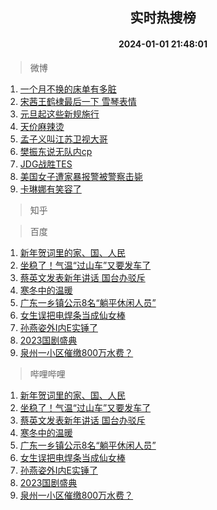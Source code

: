 <div align="center"><h2>实时热搜榜</h2><h4>2024-01-01 21:48:01</h4></div>

> 微博  

1. [一个月不换的床单有多脏](https://s.weibo.com/weibo?q=%23%E4%B8%80%E4%B8%AA%E6%9C%88%E4%B8%8D%E6%8D%A2%E7%9A%84%E5%BA%8A%E5%8D%95%E6%9C%89%E5%A4%9A%E8%84%8F%23&t=31&band_rank=1&Refer=top)<br />
2. [宋茜王鹤棣最后一下 雪琴表情](https://s.weibo.com/weibo?q=%E5%AE%8B%E8%8C%9C%E7%8E%8B%E9%B9%A4%E6%A3%A3%E6%9C%80%E5%90%8E%E4%B8%80%E4%B8%8B%20%E9%9B%AA%E7%90%B4%E8%A1%A8%E6%83%85&t=31&band_rank=2&Refer=top)<br />
3. [元旦起这些新规施行](https://s.weibo.com/weibo?q=%23%E5%85%83%E6%97%A6%E8%B5%B7%E8%BF%99%E4%BA%9B%E6%96%B0%E8%A7%84%E6%96%BD%E8%A1%8C%23&t=31&band_rank=3&Refer=top)<br />
4. [天价麻辣烫](https://s.weibo.com/weibo?q=%E5%A4%A9%E4%BB%B7%E9%BA%BB%E8%BE%A3%E7%83%AB&t=31&band_rank=4&Refer=top)<br />
5. [孟子义叫江苏卫视大哥](https://s.weibo.com/weibo?q=%23%E5%AD%9F%E5%AD%90%E4%B9%89%E5%8F%AB%E6%B1%9F%E8%8B%8F%E5%8D%AB%E8%A7%86%E5%A4%A7%E5%93%A5%23&t=31&band_rank=5&Refer=top)<br />
6. [樊振东说无队内cp](https://s.weibo.com/weibo?q=%23%E6%A8%8A%E6%8C%AF%E4%B8%9C%E8%AF%B4%E6%97%A0%E9%98%9F%E5%86%85cp%23&t=31&band_rank=6&Refer=top)<br />
7. [JDG战胜TES](https://s.weibo.com/weibo?q=JDG%E6%88%98%E8%83%9CTES&t=31&band_rank=7&Refer=top)<br />
8. [美国女子遭家暴报警被警察击毙](https://s.weibo.com/weibo?q=%23%E7%BE%8E%E5%9B%BD%E5%A5%B3%E5%AD%90%E9%81%AD%E5%AE%B6%E6%9A%B4%E6%8A%A5%E8%AD%A6%E8%A2%AB%E8%AD%A6%E5%AF%9F%E5%87%BB%E6%AF%99%23&t=31&band_rank=8&Refer=top)<br />
9. [卡琳娜有笑容了](https://s.weibo.com/weibo?q=%23%E5%8D%A1%E7%90%B3%E5%A8%9C%E6%9C%89%E7%AC%91%E5%AE%B9%E4%BA%86%23&t=31&band_rank=9&Refer=top)<br />

> 知乎  


> 百度  

1. [新年贺词里的家、国、人民](https://www.baidu.com/s?wd=%E6%96%B0%E5%B9%B4%E8%B4%BA%E8%AF%8D%E9%87%8C%E7%9A%84%E5%AE%B6%E3%80%81%E5%9B%BD%E3%80%81%E4%BA%BA%E6%B0%91&sa=fyb_news&rsv_dl=fyb_news)<br />
2. [坐稳了！气温“过山车”又要发车了](https://www.baidu.com/s?wd=%E5%9D%90%E7%A8%B3%E4%BA%86%EF%BC%81%E6%B0%94%E6%B8%A9%E2%80%9C%E8%BF%87%E5%B1%B1%E8%BD%A6%E2%80%9D%E5%8F%88%E8%A6%81%E5%8F%91%E8%BD%A6%E4%BA%86&sa=fyb_news&rsv_dl=fyb_news)<br />
3. [蔡英文发表新年讲话 国台办驳斥](https://www.baidu.com/s?wd=%E8%94%A1%E8%8B%B1%E6%96%87%E5%8F%91%E8%A1%A8%E6%96%B0%E5%B9%B4%E8%AE%B2%E8%AF%9D+%E5%9B%BD%E5%8F%B0%E5%8A%9E%E9%A9%B3%E6%96%A5&sa=fyb_news&rsv_dl=fyb_news)<br />
4. [寒冬中的温暖](https://www.baidu.com/s?wd=%E5%AF%92%E5%86%AC%E4%B8%AD%E7%9A%84%E6%B8%A9%E6%9A%96&sa=fyb_news&rsv_dl=fyb_news)<br />
5. [广东一乡镇公示8名“躺平休闲人员”](https://www.baidu.com/s?wd=%E5%B9%BF%E4%B8%9C%E4%B8%80%E4%B9%A1%E9%95%87%E5%85%AC%E7%A4%BA8%E5%90%8D%E2%80%9C%E8%BA%BA%E5%B9%B3%E4%BC%91%E9%97%B2%E4%BA%BA%E5%91%98%E2%80%9D&sa=fyb_news&rsv_dl=fyb_news)<br />
6. [女生误把电焊条当成仙女棒](https://www.baidu.com/s?wd=%E5%A5%B3%E7%94%9F%E8%AF%AF%E6%8A%8A%E7%94%B5%E7%84%8A%E6%9D%A1%E5%BD%93%E6%88%90%E4%BB%99%E5%A5%B3%E6%A3%92&sa=fyb_news&rsv_dl=fyb_news)<br />
7. [孙燕姿外I内E实锤了](https://www.baidu.com/s?wd=%E5%AD%99%E7%87%95%E5%A7%BF%E5%A4%96I%E5%86%85E%E5%AE%9E%E9%94%A4%E4%BA%86&sa=fyb_news&rsv_dl=fyb_news)<br />
8. [2023国剧盛典](https://www.baidu.com/s?wd=2023%E5%9B%BD%E5%89%A7%E7%9B%9B%E5%85%B8&sa=fyb_news&rsv_dl=fyb_news)<br />
9. [泉州一小区催缴800万水费？](https://www.baidu.com/s?wd=%E6%B3%89%E5%B7%9E%E4%B8%80%E5%B0%8F%E5%8C%BA%E5%82%AC%E7%BC%B4800%E4%B8%87%E6%B0%B4%E8%B4%B9%EF%BC%9F&sa=fyb_news&rsv_dl=fyb_news)<br />

> 哔哩哔哩  

1. [新年贺词里的家、国、人民](https://www.baidu.com/s?wd=%E6%96%B0%E5%B9%B4%E8%B4%BA%E8%AF%8D%E9%87%8C%E7%9A%84%E5%AE%B6%E3%80%81%E5%9B%BD%E3%80%81%E4%BA%BA%E6%B0%91&sa=fyb_news&rsv_dl=fyb_news)<br />
2. [坐稳了！气温“过山车”又要发车了](https://www.baidu.com/s?wd=%E5%9D%90%E7%A8%B3%E4%BA%86%EF%BC%81%E6%B0%94%E6%B8%A9%E2%80%9C%E8%BF%87%E5%B1%B1%E8%BD%A6%E2%80%9D%E5%8F%88%E8%A6%81%E5%8F%91%E8%BD%A6%E4%BA%86&sa=fyb_news&rsv_dl=fyb_news)<br />
3. [蔡英文发表新年讲话 国台办驳斥](https://www.baidu.com/s?wd=%E8%94%A1%E8%8B%B1%E6%96%87%E5%8F%91%E8%A1%A8%E6%96%B0%E5%B9%B4%E8%AE%B2%E8%AF%9D+%E5%9B%BD%E5%8F%B0%E5%8A%9E%E9%A9%B3%E6%96%A5&sa=fyb_news&rsv_dl=fyb_news)<br />
4. [寒冬中的温暖](https://www.baidu.com/s?wd=%E5%AF%92%E5%86%AC%E4%B8%AD%E7%9A%84%E6%B8%A9%E6%9A%96&sa=fyb_news&rsv_dl=fyb_news)<br />
5. [广东一乡镇公示8名“躺平休闲人员”](https://www.baidu.com/s?wd=%E5%B9%BF%E4%B8%9C%E4%B8%80%E4%B9%A1%E9%95%87%E5%85%AC%E7%A4%BA8%E5%90%8D%E2%80%9C%E8%BA%BA%E5%B9%B3%E4%BC%91%E9%97%B2%E4%BA%BA%E5%91%98%E2%80%9D&sa=fyb_news&rsv_dl=fyb_news)<br />
6. [女生误把电焊条当成仙女棒](https://www.baidu.com/s?wd=%E5%A5%B3%E7%94%9F%E8%AF%AF%E6%8A%8A%E7%94%B5%E7%84%8A%E6%9D%A1%E5%BD%93%E6%88%90%E4%BB%99%E5%A5%B3%E6%A3%92&sa=fyb_news&rsv_dl=fyb_news)<br />
7. [孙燕姿外I内E实锤了](https://www.baidu.com/s?wd=%E5%AD%99%E7%87%95%E5%A7%BF%E5%A4%96I%E5%86%85E%E5%AE%9E%E9%94%A4%E4%BA%86&sa=fyb_news&rsv_dl=fyb_news)<br />
8. [2023国剧盛典](https://www.baidu.com/s?wd=2023%E5%9B%BD%E5%89%A7%E7%9B%9B%E5%85%B8&sa=fyb_news&rsv_dl=fyb_news)<br />
9. [泉州一小区催缴800万水费？](https://www.baidu.com/s?wd=%E6%B3%89%E5%B7%9E%E4%B8%80%E5%B0%8F%E5%8C%BA%E5%82%AC%E7%BC%B4800%E4%B8%87%E6%B0%B4%E8%B4%B9%EF%BC%9F&sa=fyb_news&rsv_dl=fyb_news)<br />
